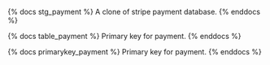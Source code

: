 {% docs stg_payment %}
A clone of stripe payment database.
{% enddocs %}

{% docs table_payment %}
Primary key for payment.
{% enddocs %}

{% docs primarykey_payment %}
Primary key for payment.
{% enddocs %}